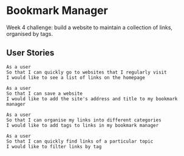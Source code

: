 # Bookmark Manager

Week 4 challenge: build a website to maintain a collection of links, organised by tags.

## User Stories

```
As a user 
So that I can quickly go to websites that I regularly visit
I would like to see a list of links on the homepage

As a user
So that I can save a website
I would like to add the site's address and title to my bookmark manager

As a user 
So that I can organise my links into different categories
I would like to add tags to links in my bookmark manager

As a user
So that I can quickly find links of a particular topic
I would like to filter links by tag
```